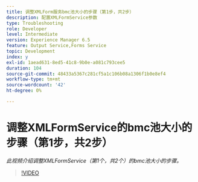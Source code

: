 ```yaml
---
title: 调整XMLForm服务bmc池大小的步骤（第1步，共2步）
description: 配置XMLFormService参数
type: Troubleshooting
role: Developer
level: Intermediate
version: Experience Manager 6.5
feature: Output Service,Forms Service
topic: Development
index: y
exl-id: 1aead631-8ed5-41c8-9b0e-a081c793cee5
duration: 104
source-git-commit: 48433a5367c281cf5a1c106b08a1306f1b0e8ef4
workflow-type: tm+mt
source-wordcount: '42'
ht-degree: 0%

---
```



# 调整XMLFormService的bmc池大小的步骤（第1步，共2步）

*此视频介绍调整XMLFormService（第1个，共2个）的bmc池大小的步骤。*

>[!VIDEO](https://video.tv.adobe.com/v/3438674?quality=12&learn=on&captions=chi_hans)
